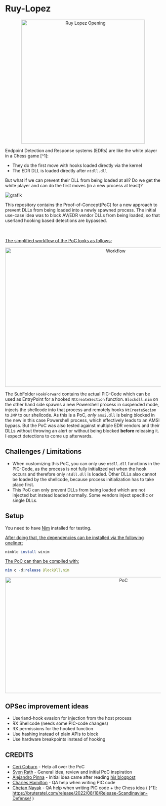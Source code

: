 # Ruy-Lopez

<p align="center">
<img src="https://github.com/S3cur3Th1sSh1t/Ruy-Lopez/blob/main/images/Ruy_Lopez_Opening.jpg?raw=true" alt="Ruy Lopez Opening" width="400" height="400">
</p>

Endpoint Detection and Response systems (EDRs) are like the white player in a Chess game [^1]:
- They do the first move with hooks loaded directly via the kernel
- The EDR DLL is loaded directly after `ntdll.dll`

But what if we can prevent their DLL from being loaded at all? Do we get the white player and can do the first moves (in a new process at least)? 

![grafik](https://github.com/S3cur3Th1sSh1t/Ruy-Lopez/assets/27858067/4b6a1105-f7e0-4c0c-826f-a54136af2337)


This repository contains the Proof-of-Concept(PoC) for a new approach to prevent DLLs from being loaded into a newly spawned process.
The initial use-case idea was to block AV/EDR vendor DLLs from being loaded, so that userland hooking based detections are bypassed.

</br></br>
<ins>The simplified workflow of the PoC looks as follows:</ins>

<p align="center">
<img src="https://github.com/S3cur3Th1sSh1t/Ruy-Lopez/blob/main/images/Idea.png" alt="Workflow" width="700" height="450">
</p>

The SubFolder `HookForward` contains the actual PIC-Code which can be used as EntryPoint for a hooked `NtCreateSection` function. `Blockdll.nim` on the other hand side spawns a new Powershell process in suspended mode, injects the shellcode into that process and remotely hooks `NtCreateSecion` to `JMP` to our shellcode. As this is a PoC, *only* `amsi.dll` is being blocked in the new in this case Powershell process, which effectively leads to an AMSI bypass. But the PoC was also tested against multiple EDR vendors and their DLLs without throwing an alert or without being blocked **before** releasing it. I expect detections to come up afterwards.

## Challenges / Limitations

- When customizing this PoC, you can only use `ntdll.dll` functions in the PIC-Code, as the process is not fully initialized yet when the hook occurs and therefore only `ntdll.dll` is loaded. Other DLLs also cannot be loaded by the shellcode, because process initialization has to take place first.
- This PoC can only prevent DLLs from being loaded which are not injected but instead loaded normally. Some vendors inject specific or single DLLs.

## Setup

You need to have [Nim](https://nim-lang.org/) installed for testing.

<ins>After doing that, the dependencies can be installed via the following oneliner:</ins>

```nim
nimble install winim
```

<ins>The PoC can than be compiled with:</ins>

```nim
nim c -d:release BlockDll.nim
```

<p align="center">
<img src="https://github.com/S3cur3Th1sSh1t/Ruy-Lopez/blob/main/images/PoC.png" alt="PoC" width="750" height="375">
</p>


## OPSec improvement ideas

- Userland-hook evasion for injection from the host process
- RX Shellcode (needs some PIC-code changes)
- RX permissions for the hooked function
- Use hashing instead of plain APIs to block
- Use hardware breakpoints instead of hooking

## CREDITS

- [Ceri Coburn](https://twitter.com/_EthicalChaos_) - Help all over the PoC
- [Sven Rath](https://twitter.com/eversinc33) - General idea, review and initial PoC inspiration
- [Alejandro Pinna](https://twitter.com/frodosobon) - Initial idea came after reading [his blogpost](https://waawaa.github.io/es/amsi_bypass-hooking-NtCreateSection/) 
- [Charles Hamilton](https://twitter.com/MrUn1k0d3r) - QA help when writing PIC code
- [Chetan Nayak](https://twitter.com/NinjaParanoid) - QA help when writing PIC code + the Chess idea ( [^1]: https://bruteratel.com/release/2022/08/18/Release-Scandinavian-Defense/ )
